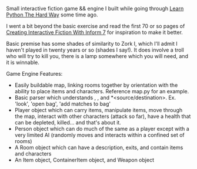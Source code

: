 Small interactive fiction game && engine I built while going through [Learn Python The Hard Way](http://learnpythonthehardway.org/) some time ago.  

I went a bit beyond the basic exercise and read the first 70 or so pages of [Creating Interactive Fiction With Inform 7](http://www.amazon.com/Creating-Interactive-Fiction-Inform-7/dp/1435455061) for inspiration to make it better.

Basic premise has some shades of similarity to Zork I, which I'll admit I haven't played in twenty years or so (shades I say!).  It does involve a troll who will try to kill you, there is a lamp somewhere which you will need, and it is winnable.

Game Engine Features:
* Easily buildable map, linking rooms together by orientation with the ability to place items and characters.  Reference map.py for an example.
* Basic parser which understands <command>, <command><object>, and <command><object>*<source/destination>.  Ex. 'look', 'open bag', 'add matches to bag'
* Player object which can carry items, manipulate items, move through the map, interact with other characters (attack so far), have a health that can be depleted, killed... and that's about it.
* Person object which can do much of the same as a player except with a very limited AI (randomly moves and interacts within a confined set of rooms)
* A Room object which can have a description, exits, and contain items and characters
* An Item object, ContainerItem object, and Weapon object


